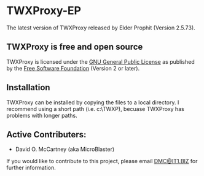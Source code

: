 # TWXProxy-EP

The latest version of TWXProxy released by Elder Prophit (Version 2.5.73).

## TWXProxy is free and open source

TWXProxy is licensed under the [GNU General Public License](https://www.gnu.org/licenses/old-licenses/gpl-2.0.en.html) as published by the [Free Software Foundation](http://www.fsf.org/) (Version 2 or later).

## Installation

TWXProxy can be installed by copying the files to a local directory. I recommend using a short path (i.e. c:\TWXP), becuase TWXProxy has problems with longer paths.

## Active Contributers:

* David O. McCartney (aka MicroBlaster)

If you would like to contribute to this project, please email DMC@IT1.BIZ for further information.
